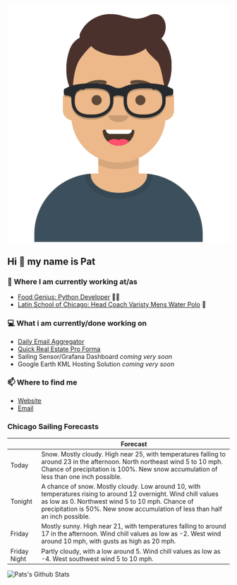 [![Social banner for p-j-falconer](https://raw.githubusercontent.com/P-J-FALCONER/P-J-FALCONER/master/assets/avataaars.svg)](https://patfalconer.com/)
## Hi :wave: my name is Pat

### 💼 Where I am currently working at/as
- [Food Genius: Python Developer](https://getfoodgenius.com/) 🍔🐍
- [Latin School of Chicago: Head Coach Varisty Mens Water Polo](https://www.latinschool.org/) 🤽


### 💻 What i am currently/done working on
 - [Daily Email Aggregator](https://github.com/P-J-FALCONER/dott_daily_mail)
 - [Quick Real Estate Pro Forma](https://github.com/P-J-FALCONER/henry)
 - Sailing Sensor/Grafana Dashboard *coming very soon*
 - Google Earth KML Hosting Solution *coming very soon*

### 📫 Where to find me
 - [Website](https://patfalconer.com/)
 - [Email](mailto:patrick.j.falconer@gmail.com)


### Chicago Sailing Forecasts
|   | Forecast  |
|---|---|
| Today | Snow. Mostly cloudy. High near 25, with temperatures falling to around 23 in the afternoon. North northeast wind 5 to 10 mph. Chance of precipitation is 100%. New snow accumulation of less than one inch possible. |
| Tonight | A chance of snow. Mostly cloudy. Low around 10, with temperatures rising to around 12 overnight. Wind chill values as low as 0. Northwest wind 5 to 10 mph. Chance of precipitation is 50%. New snow accumulation of less than half an inch possible. |
| Friday | Mostly sunny. High near 21, with temperatures falling to around 17 in the afternoon. Wind chill values as low as -2. West wind around 10 mph, with gusts as high as 20 mph. |
| Friday Night | Partly cloudy, with a low around 5. Wind chill values as low as -4. West southwest wind 5 to 10 mph. |

![Pats's Github Stats](https://github-readme-stats.vercel.app/api?username=p-j-falconer&show_icons=true&theme=radical)
